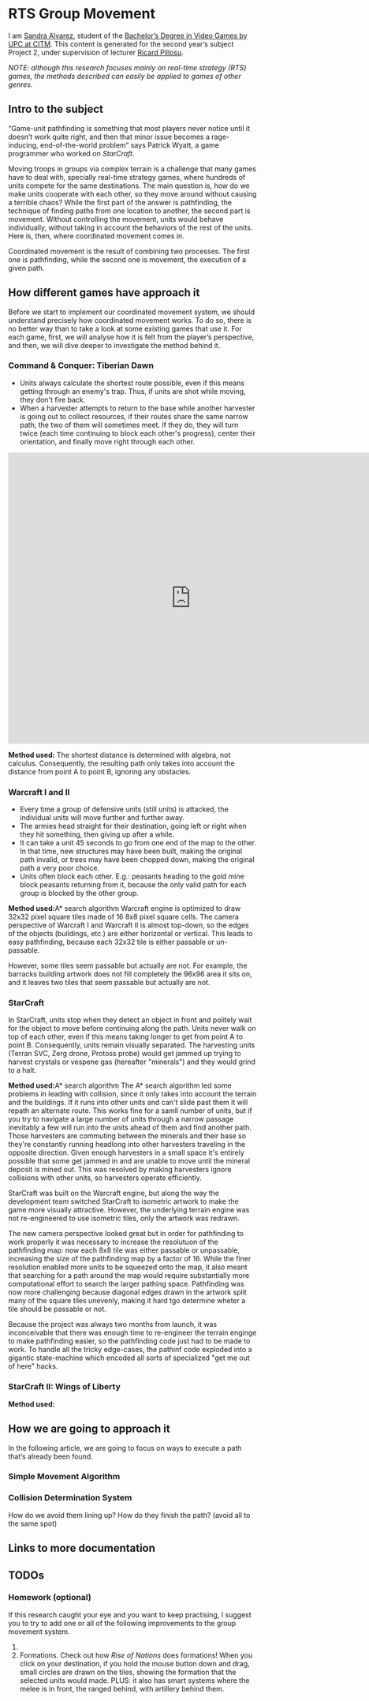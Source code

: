 # RTS Group Movement

I am <a href="https://www.linkedin.com/in/sandra-alvarez-45453215b/">Sandra Alvarez</a>, student of the <a href="https://www.citm.upc.edu/ing/estudis/graus-videojocs/">Bachelor’s Degree in Video Games by UPC at CITM</a>. This content is generated for the second year’s subject Project 2, under supervision of lecturer <a href="https://es.linkedin.com/in/ricardpillosu">Ricard Pillosu</a>.

<I>NOTE: although this research focuses mainly on real-time strategy (RTS) games, the methods described can easily be applied to games of other genres.</I>

## Intro to the subject

“Game-unit pathfinding is something that most players never notice until it doesn’t work quite right, and then that minor issue becomes a rage-inducing, end-of-the-world problem” says Patrick Wyatt, a game programmer who worked on <I>StarCraft</I>.

Moving troops in groups via complex terrain is a challenge that many games have to deal with, specially real-time strategy games, where hundreds of units compete for the same destinations. The main question is, how do we make units cooperate with each other, so they move around without causing a terrible chaos? While the first part of the answer is pathfinding, the technique of finding paths from one location to another, the second part is movement. Without controlling the movement, units would behave individually, without taking in account the behaviors of the rest of the units. Here is, then, where coordinated movement comes in.

Coordinated movement is the result of combining two processes. The first one is pathfinding, while the second one is movement, the execution of a given path.

## How different games have approach it

Before we start to implement our coordinated movement system, we should understand precisely how coordinated movement works. To do so, there is no better way than to take a look at some existing games that use it. For each game, first, we will analyse how it is felt from the player’s perspective, and then, we will dive deeper to investigate the method behind it.

### Command & Conquer: Tiberian Dawn

- Units always calculate the shortest route possible, even if this means getting through an enemy's trap. Thus, if units are shot while moving, they don't fire back.
- When a harvester attempts to return to the base while another harvester is going out to collect resources, if their routes share the same narrow path, the two of them will sometimes meet. If they do, they will turn twice (each time continuing to block each other's progress), center their orientation, and finally move right through each other.

<iframe width="740" height="590" src="http://www.youtube.com/watch?v=AGtd0KkOvG4&t=6m40s" frameborder="0" allowfullscreen></iframe>

<b>Method used:</b>
The shortest distance is determined with algebra, not calculus. Consequently, the resulting path only takes into account the distance from point A to point B, ignoring any obstacles.

### Warcraft I and II

- Every time a group of defensive units (still units) is attacked, the individual units will move further and further away.
- The armies head straight for their destination, going left or right when they hit something, then giving up after a while.
- It can take a unit 45 seconds to go from one end of the map to the other. In that time, new structures may have been built, making the original path invalid, or trees may have been chopped down, making the original path a very poor choice.
- Units often block each other. E.g.: peasants heading to the gold mine block peasants returning from it, because the only valid path for each group is blocked by the other group.

<b>Method used:</b>A* search algorithm
Warcraft engine is optimized to draw 32x32 pixel square tiles made of 16 8x8 pixel square cells. The camera perspective of Warcraft I and Warcraft II is almost top-down, so the edges of the objects (buildings, etc.) are either horizontal or vertical. This leads to easy pathfinding, because each 32x32 tile is either passable or un-passable. 

However, some tiles seem passable but actually are not. For example, the barracks building artwork does not fill completely the 96x96 area it sits on, and it leaves two tiles that seem passable but actually are not.

### StarCraft

In StarCraft, units stop when they detect an object in front and politely wait for the object to move before continuing along the path.
Units never walk on top of each other, even if this means taking longer to get from point A to point B. Consequently, units remain visually separated. The harvesting units (Terran SVC, Zerg drone, Protoss probe) would get jammed up trying to harvest crystals or vespene gas (hereafter "minerals") and they would grind to a halt.

<b>Method used:</b>A* search algorithm
The A* search algorithm led some problems in leading with collision, since it only takes into account the terrain and the buildings. If it runs into other units and can't slide past them it will repath an alternate route. This works fine for a samll number of units, but if you try to navigate a large number of units through a narrow passage inevitably a few will run into the units ahead of them and find another path. Those harvesters are commuting between the minerals and their base so they're constantly running headlong into other harvesters traveling in the opposite direction. Given enough harvesters in a small space it's entirely possible that some get jammed in and are unable to move until the mineral deposit is mined out. This was resolved by making harvesters ignore collisions with other units, so harvesters operate efficiently.

StarCraft was built on the Warcraft engine, but along the way the development team switched StarCraft to isometric artwork to make the game more visually attractive. However, the underlying terrain engine was not re-engineered to use isometric tiles, only the artwork was redrawn.

The new camera perspective looked great but in order for pathfinding to work properly it was necessary to increase the resolutuon of the pathfinding map: now each 8x8 tile was either passable or unpassable, increasing the size of the pathfinding map by a factor of 16. While the finer resolution enabled more units to be squeezed onto the map, it also meant that searching for a path around the map would require substantially more computational effort to search the larger pathing space.
Pathfinding was now more challenging because diagonal edges drawn in the artwork split many of the square tiles unevenly, making it hard tgo determine wheter a tile should be passable or not.

Because the project was always two months from launch, it was inconceivable that there was enough time to re-engineer the terrain enginge to make pathfinding easier, so the pathfinding code just had to be made to work. To handle all the tricky edge-cases, the pathinf code exploded into a gigantic state-machine which encoded all sorts of specialized "get me out of here" hacks.

### StarCraft II: Wings of Liberty

<b>Method used:</b>

## How we are going to approach it
In the following article, we are going to focus on ways to execute a path that’s already been found.

### Simple Movement Algorithm

### Collision Determination System

How do we avoid them lining up?
How do they finish the path? (avoid all to the same spot)

## Links to more documentation

## TODOs

### Homework (optional)

If this research caught your eye and you want to keep practising, I suggest you to try to add one or all of the following improvements to the group movement system.

1.
2. Formations.
Check out how <I>Rise of Nations</I> does formations! When you click on your destination, if you hold the mouse button down and drag, small circles are drawn on the tiles, showing the formation that the selected units would made.
PLUS: it also has smart systems where the melee is in front, the ranged behind, with artillery behind them.



